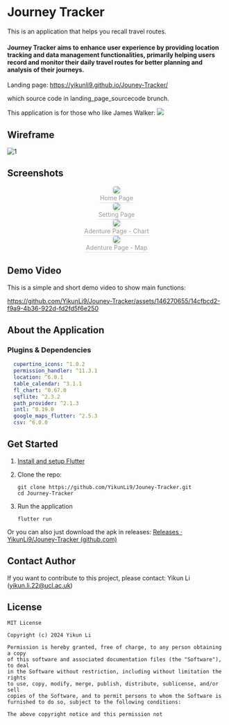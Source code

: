 # Journey Tracker

This is an application that helps you recall travel routes.

#### Journey Tracker aims to enhance user experience by providing location tracking and data management functionalities, primarily helping users record and monitor their daily travel routes for better planning and analysis of their journeys.

Landing page: https://yikunli9.github.io/Jouney-Tracker/

which source code in landing_page_sourcecode brunch.

This application is for those who like James Walker:
![](/diagrams/persona.PNG)



## Wireframe

![1](diagrams/wireframes.png)



## Screenshots



<center>   
<img style="border-radius: 0.3125em; box-shadow: 0 2px 4px 0 rgba(34,36,38,.12),0 2px 10px 0 rgba(34,36,38,.08);"     src="diagrams/home_page.jpg">   
<br>    
<div style="color:orange; border-bottom: 1px solid #d9d9d9;    display: inline-block;    color: #999;    padding: 2px;">
Home Page
</div> 
</center>



<center>   
<img style="border-radius: 0.3125em;  box-shadow: 0 2px 4px 0 rgba(34,36,38,.12),0 2px 10px 0 rgba(34,36,38,.08);"     src="diagrams/setting_page.PNG">   
<br>    
<div style="color:orange; border-bottom: 1px solid #d9d9d9;    display: inline-block;    color: #999;    padding: 2px;">
Setting Page
</div> 
</center>

<center>   
<img style="border-radius: 0.3125em;  box-shadow: 0 2px 4px 0 rgba(34,36,38,.12),0 2px 10px 0 rgba(34,36,38,.08);"     src="diagrams/adventure_chart.PNG">   
<br>    
<div style="color:orange; border-bottom: 1px solid #d9d9d9;    display: inline-block;    color: #999;    padding: 2px;">
Adenture Page - Chart
</div> 
</center>

<center>   
<img style="border-radius: 0.3125em;  box-shadow: 0 2px 4px 0 rgba(34,36,38,.12),0 2px 10px 0 rgba(34,36,38,.08);"     src="diagrams/adventure_map.PNG">   
<br>    
<div style="color:orange; border-bottom: 1px solid #d9d9d9;    display: inline-block;    color: #999;    padding: 2px;">
Adenture Page - Map
</div> 
</center>


## Demo Video

This is a simple and short demo video to show main functions:

https://github.com/YikunLi9/Jouney-Tracker/assets/146270655/14cfbcd2-f9a9-4b36-922d-fd2fd5f6e250



## About the Application

### Plugins & Dependencies

```yaml
  cupertino_icons: ^1.0.2
  permission_handler: ^11.3.1
  location: ^6.0.1
  table_calendar: ^3.1.1
  fl_chart: ^0.67.0
  sqflite: ^2.3.2
  path_provider: ^2.1.3
  intl: ^0.19.0
  google_maps_flutter: ^2.5.3
  csv: ^6.0.0
```



## Get Started

1. [Install and setup Flutter](https://docs.flutter.dev/get-started/install)

2. Clone the repo:

   ```shell
   git clone https://github.com/YikunLi9/Jouney-Tracker.git
   cd Journey-Tracker
   ```

3. Run the application

   ```shell
   flutter run
   ```

Or you can also just  download the apk in releases:
[Releases · YikunLi9/Jouney-Tracker (github.com)](https://github.com/YikunLi9/Jouney-Tracker/releases)



##  Contact  Author

If you want to contribute to this project, please contact:
Yikun Li (yikun.li.22@ucl.ac.uk)



## License

```
MIT License

Copyright (c) 2024 Yikun Li

Permission is hereby granted, free of charge, to any person obtaining a copy
of this software and associated documentation files (the "Software"), to deal
in the Software without restriction, including without limitation the rights
to use, copy, modify, merge, publish, distribute, sublicense, and/or sell
copies of the Software, and to permit persons to whom the Software is
furnished to do so, subject to the following conditions:

The above copyright notice and this permission not
```

